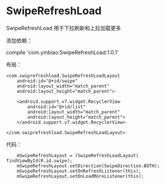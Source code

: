 # SwipeRefreshLoad
SwipeRefreshLoad
用于下拉刷新和上拉加载更多

添加依赖：

compile 'com.yinbiao:SwipeRefreshLoad:1.0.1'

布局：

    <com.swiprefreshload.SwipeRefreshLoadLayout
        android:id="@+id/swipe"
        android:layout_width="match_parent"
        android:layout_height="match_parent">

        <android.support.v7.widget.RecyclerView
            android:id="@+id/list"
            android:layout_width="match_parent"
            android:layout_height="match_parent">
        </android.support.v7.widget.RecyclerView>

    </com.swiprefreshload.SwipeRefreshLoadLayout>
    
代码：

        mSwipeRefreshLayout = (SwipeRefreshLoadLayout) findViewById(R.id.swipe);
        mSwipeRefreshLayout.setDirection(SwipeDirection.BOTH);
        mSwipeRefreshLayout.setOnRefreshListener(this);
        mSwipeRefreshLayout.setOnLoadMoreListener(this);
